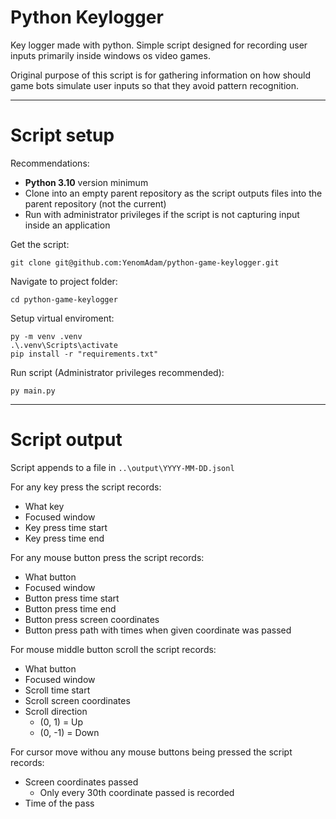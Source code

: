 # Python Keylogger

Key logger made with python. Simple script designed for recording user inputs primarily inside windows os video games.

Original purpose of this script is for gathering information on how should game bots simulate user inputs so that they avoid pattern recognition.

***

# Script setup

Recommendations:

 - **Python 3.10** version minimum
 - Clone into an empty parent repository as the script outputs files into the parent repository (not the current)
 - Run with administrator privileges if the script is not capturing input inside an application

Get the script:

```shell
git clone git@github.com:YenomAdam/python-game-keylogger.git
```

Navigate to project folder:

```shell
cd python-game-keylogger
```

Setup virtual enviroment:

```shell
py -m venv .venv
.\.venv\Scripts\activate
pip install -r "requirements.txt"
```

Run script (Administrator privileges recommended):

```shell
py main.py
```


***

# Script output

Script appends to a file in `..\output\YYYY-MM-DD.jsonl`

For any key press the script records:

- What key
- Focused window
- Key press time start
- Key press time end

For any mouse button press the script records:

- What button
- Focused window
- Button press time start
- Button press time end
- Button press screen coordinates
- Button press path with times when given coordinate was passed

For mouse middle button scroll the script records:

- What button
- Focused window
- Scroll time start
- Scroll screen coordinates
- Scroll direction 
  - (0, 1) = Up
  - (0, -1) = Down

For cursor move withou any mouse buttons being pressed the script records:

- Screen coordinates passed
  - Only every 30th coordinate passed is recorded
- Time of the pass
